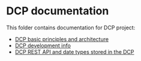 DCP documentation
=================

This folder contains documentation for DCP project:

* [DCP basic principles and architecture](basic_principles_and_architecture.md)
* [DCP development info](development.md)
* [DCP REST API and date types stored in the DCP](rest-api/README.md)